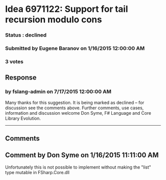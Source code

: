 # Idea 6971122: Support for tail recursion modulo cons #

### Status : declined

### Submitted by Eugene Baranov on 1/16/2015 12:00:00 AM

### 3 votes





## Response 
### by fslang-admin on 7/17/2015 12:00:00 AM

Many thanks for this suggestion. It is being marked as declined – for discussion see the comments above.
Further comments, use cases, information and discussion welcome
Don Syme, F# Language and Core Library Evolution.

------------------------
## Comments


## Comment by Don Syme on 1/16/2015 11:11:00 AM
Unfortunately this is not possible to implement without making the "list" type mutable in FSharp.Core.dll

